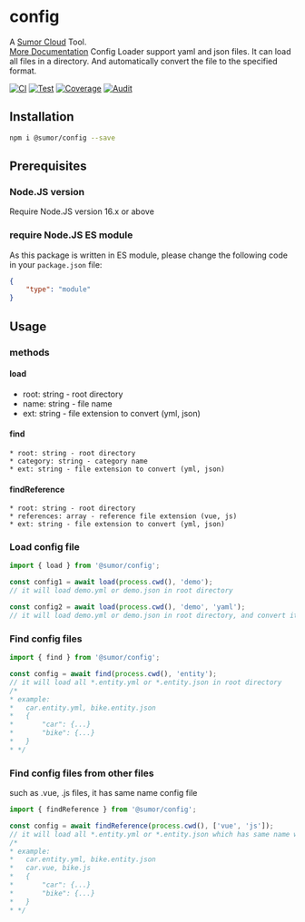 # config
A [Sumor Cloud](https://sumor.cloud) Tool.  
[More Documentation](https://sumor.cloud)
Config Loader support yaml and json files. It can load all files in a directory.
And automatically convert the file to the specified format.

[![CI](https://github.com/sumor-cloud/config/actions/workflows/ci.yml/badge.svg)](https://github.com/sumor-cloud/config/actions/workflows/ci.yml)
[![Test](https://github.com/sumor-cloud/config/actions/workflows/ut.yml/badge.svg)](https://github.com/sumor-cloud/config/actions/workflows/ut.yml)
[![Coverage](https://github.com/sumor-cloud/config/actions/workflows/coverage.yml/badge.svg)](https://github.com/sumor-cloud/config/actions/workflows/coverage.yml)
[![Audit](https://github.com/sumor-cloud/config/actions/workflows/audit.yml/badge.svg)](https://github.com/sumor-cloud/config/actions/workflows/audit.yml)

## Installation
```bash
npm i @sumor/config --save
```

## Prerequisites

### Node.JS version
Require Node.JS version 16.x or above

### require Node.JS ES module
As this package is written in ES module,
please change the following code in your ```package.json``` file:
```json
{
    "type": "module"
}
```

## Usage

### methods

#### load
 * root: string - root directory
 * name: string - file name
 * ext: string - file extension to convert (yml, json)

#### find
    * root: string - root directory
    * category: string - category name
    * ext: string - file extension to convert (yml, json)

#### findReference
    * root: string - root directory
    * references: array - reference file extension (vue, js)
    * ext: string - file extension to convert (yml, json)

### Load config file

```javascript
import { load } from '@sumor/config';

const config1 = await load(process.cwd(), 'demo');
// it will load demo.yml or demo.json in root directory

const config2 = await load(process.cwd(), 'demo', 'yaml');
// it will load demo.yml or demo.json in root directory, and convert it to yaml format file

```

### Find config files

```javascript
import { find } from '@sumor/config';

const config = await find(process.cwd(), 'entity');
// it will load all *.entity.yml or *.entity.json in root directory
/*
* example:
*   car.entity.yml, bike.entity.json
*   {
*       "car": {...}
*       "bike": {...}
*   }
* */
```

### Find config files from other files
such as .vue, .js files, it has same name config file

```javascript
import { findReference } from '@sumor/config';

const config = await findReference(process.cwd(), ['vue', 'js']);
// it will load all *.entity.yml or *.entity.json which has same name with *.vue or *.js in root directory
/*
* example:
*   car.entity.yml, bike.entity.json
*   car.vue, bike.js
*   {
*       "car": {...}
*       "bike": {...}
*   }
* */
```